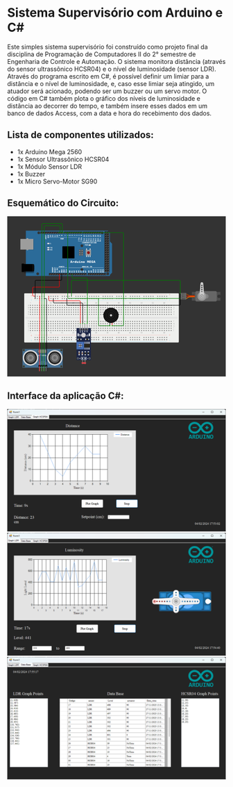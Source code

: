 # Sistema Supervisório com Arduino e C#

Este simples sistema supervisório foi construído como projeto final da disciplina de Programação de Computadores II do 2° semestre de Engenharia de Controle e Automação. O sistema monitora distância (através do sensor ultrassônico HCSR04) e o nível de luminosidade (sensor LDR). Através do programa escrito em C#, é possível definir um limiar para a distância e o nível de luminosidade, e, caso esse limiar seja atingido, um atuador será acionado, podendo ser um buzzer ou um servo motor. O código em C# também plota o gráfico dos níveis de luminosidade e distância ao decorrer do tempo, e também insere esses dados em um banco de dados Access, com a data e hora do recebimento dos dados.

## Lista de componentes utilizados:

* 1x Arduino Mega 2560
* 1x Sensor Ultrassônico HCSR04
* 1x Módulo Sensor LDR
* 1x Buzzer
* 1x Micro Servo-Motor SG90

## Esquemático do Circuito:

<img src="schematic.png">

## Interface da aplicação C#:

<img src="janela_hcsr04.png">

<img src="janela_servo.png">

<img src="janela_bd.png">

 
